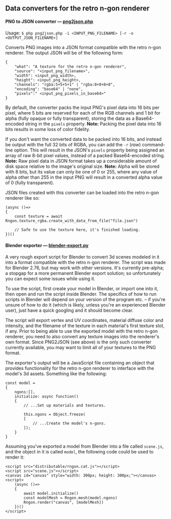 ## Data converters for the retro n-gon renderer

#### PNG to JSON converter &mdash; [png2json.php](png2json.php)
Usage: `$ php png2json.php -i <INPUT_PNG_FILENAME> [-r -o <OUTPUT_JSON_FILENAME>]`

Converts PNG images into a JSON format compatible with the retro n-gon renderer. The output JSON will be of the following form:
```
{
    "what": "A texture for the retro n-gon renderer",
    "source": "<input_png_filename>",
    "width": <input_png_width>,
    "height": <input_png_height>,
    "channels": "rgba:5+5+5+1" | "rgba:8+8+8+8",
    "encoding": "base64" | "none",
    "pixels":" <input_png_pixels_in_base64>"
}
```
By default, the converter packs the input PNG's pixel data into 16 bits per pixel, where 5 bits are reserved for each of the RGB channels and 1 bit for alpha (fully opaque or fully transparent), storing the data as a Base64-encoded string in the `pixels` property. **Note:** Packing the pixel data into 16 bits results in some loss of color fidelity.

If you don't want the converted data to be packed into 16 bits, and instead be output with the full 32 bits of RGBA, you can add the `-r` (_raw_) command-line option. This will result in the JSON's `pixels` property being assigned an array of raw 8-bit pixel values, instead of a packed Base64-encoded string. **Note:** Raw pixel data in JSON format takes up a considerable amount of disk space relative to the image's original size. **Note:** Alpha will be stored with 8 bits, but its value can only be one of 0 or 255, where any value of alpha other than 255 in the input PNG will result in a converted alpha value of 0 (fully transparent).

JSON files created with this converter can be loaded into the retro n-gon renderer like so:
```
(async ()=>
{
    const texture = await Rngon.texture_rgba.create_with_data_from_file("file.json")

    // Safe to use the texture here, it's finished loading.
})()
```

#### Blender exporter &mdash; [blender-export.py](blender-export.py)
A very rough export script for Blender to convert 3d scenes modeled in it into a format compatible with the retro n-gon renderer. The script was made for Blender 2.76, but may work with other versions. It's currently pre-alpha; a stopgap for a more permanent Blender export solution; so unfortunately you can expect some issues while using it.

To use the script, first create your model in Blender, or import one into it, then open and run the script inside Blender. The specifics of how to run scripts in Blender will depend on your version of the program etc. &ndash; if you're unsure of how to do it (which is likely, unless you're an experienced Blender user), just have a quick googling and it should become clear.

The script will export vertex and UV coordinates, material diffuse color and intensity, and the filename of the texture in each material's first texture slot, if any. Prior to being able to use the exported model with the retro n-gon renderer, you need to also convert any texture images into the renderer's own format. Since PNG2JSON (see above) is the only such converter currently available, you may want to limit all of your textures to the PNG format.

The exporter's output will be a JavaScript file containing an object that provides functionality for the retro n-gon renderer to interface with the model's 3d assets. Something like the following:
```
const model =
{
    ngons:[],
    initialize: async function()
    {
        // ...Set up materials and textures.

        this.ngons = Object.freeze(
        [
            // ...Create the model's n-gons.
        ]);
    }
}
```

Assuming you've exported a model from Blender into a file called `scene.js`, and the object in it is called `model`, the following code could be used to render it:
```
<script src="distributable/rngon.cat.js"></script>
<script src="scene.js"></script>
<canvas id="canvas" style="width: 300px; height: 300px;"></canvas>
<script>
    (async ()=>
    {
        await model.initialize()
        const modelMesh = Rngon.mesh(model.ngons)
        Rngon.render("canvas", [modelMesh])
    })()
</script>
```
